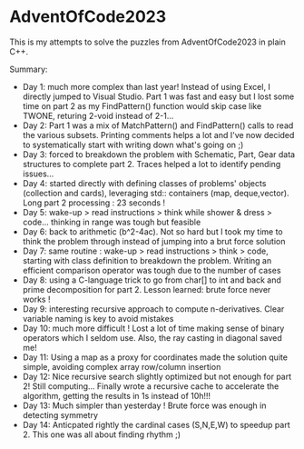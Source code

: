 # AdventOfCode2023

This is my attempts to solve the puzzles from AdventOfCode2023 in plain C++.

Summary:
* Day 1: much more complex than last year! Instead of using Excel, I directly jumped to Visual Studio. Part 1 was fast and easy but I lost some time on part 2 as my FindPattern() function would skip case like TWONE, returing 2-void instead of 2-1...
* Day 2: Part 1 was a mix of MatchPattern() and FindPattern() calls to read the various subsets. Printing comments helps a lot and I've now decided to systematically start with writing down what's going on ;)
* Day 3: forced to breakdown the problem with Schematic, Part, Gear data structures to complete part 2. Traces helped a lot to identify pending issues...
* Day 4: started directly with defining classes of problems' objects (collection and cards), leveraging std:: containers (map, deque,vector). Long part 2 processing : 23 seconds !
* Day 5: wake-up > read instructions > think while shower & dress > code... thinking in range was tough but feasible
* Day 6: back to arithmetic (b^2-4ac). Not so hard but I took my time to think the problem through instead of jumping into a brut force solution
* Day 7: same routine : wake-up > read instructions > think > code, starting with class definition to breakdown the problem. Writing an efficient comparison operator was tough due to the number of cases
* Day 8: using a C-language trick to go from char[] to int and back and prime decomposition for part 2. Lesson learned: brute force never works !
* Day 9: interesting recursive approach to compute n-derivatives. Clear variable naming is key to avoid mistakes
* Day 10: much more difficult ! Lost a lot of time making sense of binary operators which I seldom use. Also, the ray casting in diagonal saved me!
* Day 11: Using a map as a proxy for coordinates made the solution quite simple, avoiding complex array row/column insertion
* Day 12: Nice recursive search slightly optimized but not enough for part 2! Still computing... Finally wrote a recursive cache to accelerate the algorithm, getting the results in 1s instead of 10h!!!
* Day 13: Much simpler than yesterday ! Brute force was enough in detecting symmetry
* Day 14: Anticpated rightly the cardinal cases (S,N,E,W) to speedup part 2. This one was all about finding rhythm ;)
